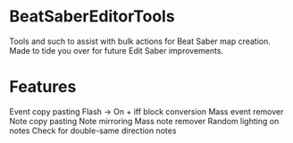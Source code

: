 # BeatSaberEditorTools
Tools and such to assist with bulk actions for Beat Saber map creation. Made to tide you over for future Edit Saber improvements.

# Features
Event copy pasting
Flash -> On + iff block conversion
Mass event remover
Note copy pasting
Note mirroring
Mass note remover
Random lighting on notes
Check for double-same direction notes
